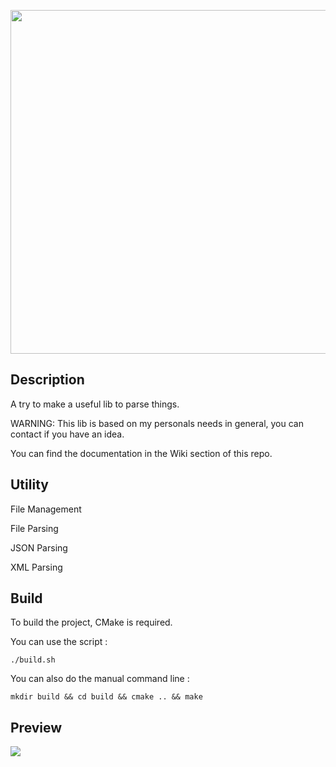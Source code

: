 <p align="center">
    <img src="https://github.com/AmayaHena/Nyx/blob/master/images/nyx_logo.png" width="550">
</p>

## Description
A try to make a useful lib to parse things.

WARNING: This lib is based on my personals needs in general, you can contact if you have an idea.

You can find the documentation in the Wiki section of this repo.

## Utility
File Management

File Parsing

JSON Parsing

XML Parsing

## Build
To build the project, CMake is required.

You can use the script :
```
./build.sh
```

You can also do the manual command line :
```
mkdir build && cd build && cmake .. && make
```

## Preview

![](https://github.com/AmayaHena/Nyx/blob/master/images/nyx_preview.gif)
